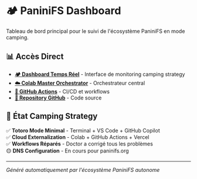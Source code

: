 # 🏕️ PaniniFS Dashboard

Tableau de bord principal pour le suivi de l'écosystème PaniniFS en mode camping.

## 📊 Accès Direct

- **[🏕️ Dashboard Temps Réel](dashboard.html)** - Interface de monitoring camping strategy
- **[☁️ Colab Master Orchestrator](https://colab.research.google.com/github/stephanedenis/PaniniFS/blob/master/ECOSYSTEM/colab-notebooks/PaniniFS-Master-Orchestrator.ipynb)** - Orchestrateur central
- **[🔧 GitHub Actions](https://github.com/stephanedenis/PaniniFS/actions)** - CI/CD et workflows  
- **[📱 Repository GitHub](https://github.com/stephanedenis/PaniniFS)** - Code source

## 🎯 État Camping Strategy

✅ **Totoro Mode Minimal** - Terminal + VS Code + GitHub Copilot  
✅ **Cloud Externalization** - Colab + GitHub Actions + Vercel  
✅ **Workflows Réparés** - Doctor a corrigé tous les problèmes  
🟡 **DNS Configuration** - En cours pour paninifs.org  

---

*Généré automatiquement par l'écosystème PaniniFS autonome*
